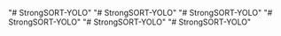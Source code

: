 "# StrongSORT-YOLO" 
"# StrongSORT-YOLO" 
"# StrongSORT-YOLO" 
"# StrongSORT-YOLO" 
"# StrongSORT-YOLO" 
"# StrongSORT-YOLO" 
